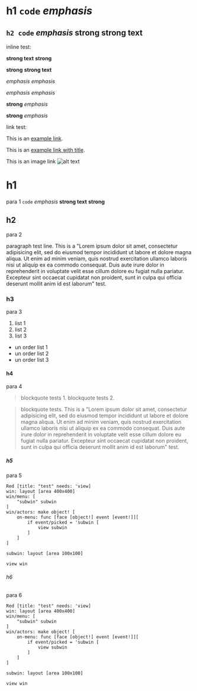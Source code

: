 # h1 `code` *emphasis*

## `h2 code` _emphasis_ **strong** __strong text__

inline test:   

__strong text__ **strong** 

**strong** __strong text__

*emphasis* _emphasis_

_emphasis_ *emphasis*

**strong** *emphasis* 

**strong** _emphasis_


link test:

This is an [example link](http://example.com/).

This is an [example link with title](http://example.com/ "example title").

This is an image link ![alt text](http://path/to/img.jpg "Title")

# h1

para 1 `code` *emphasis* __strong text__ **strong** 

## h2

para 2

paragraph test line.
This is a "Lorem ipsum dolor sit amet, consectetur adipisicing elit, sed do eiusmod tempor incididunt ut labore et dolore magna aliqua. Ut enim ad minim veniam, quis nostrud exercitation ullamco laboris nisi ut aliquip ex ea commodo consequat. Duis aute irure dolor in reprehenderit in voluptate velit esse cillum dolore eu fugiat nulla pariatur. Excepteur sint occaecat cupidatat non proident, sunt in culpa qui officia deserunt mollit anim id est laborum" test.

### h3

para 3

1. list 1
2. list 2
3. list 3

* un order list 1
* un order list 2
* un order list 3

#### h4

para 4

> blockquote tests 1.
> blockquote tests 2.

> blockquote tests. This is a "Lorem ipsum dolor sit amet, consectetur adipisicing elit, sed do eiusmod tempor incididunt ut labore et dolore magna aliqua. Ut enim ad minim veniam, quis nostrud exercitation ullamco laboris nisi ut aliquip ex ea commodo consequat. Duis aute irure dolor in reprehenderit in voluptate velit esse cillum dolore eu fugiat nulla pariatur. Excepteur sint occaecat cupidatat non proident, sunt in culpa qui officia deserunt mollit anim id est laborum" test.

##### h5

para 5

```red
Red [title: "test" needs: 'view]
win: layout [area 400x400]
win/menu: [
    "subwin" subwin
]
win/actors: make object! [
    on-menu: func [face [object!] event [event!]][
        if event/picked = 'subwin [
            view subwin
        ]
    ]
]

subwin: layout [area 100x100]

view win
```

###### h6

para 6

    Red [title: "test" needs: 'view]
    win: layout [area 400x400]
    win/menu: [
        "subwin" subwin
    ]
    win/actors: make object! [
        on-menu: func [face [object!] event [event!]][
            if event/picked = 'subwin [
                view subwin
            ]
        ]
    ]

    subwin: layout [area 100x100]

    view win

